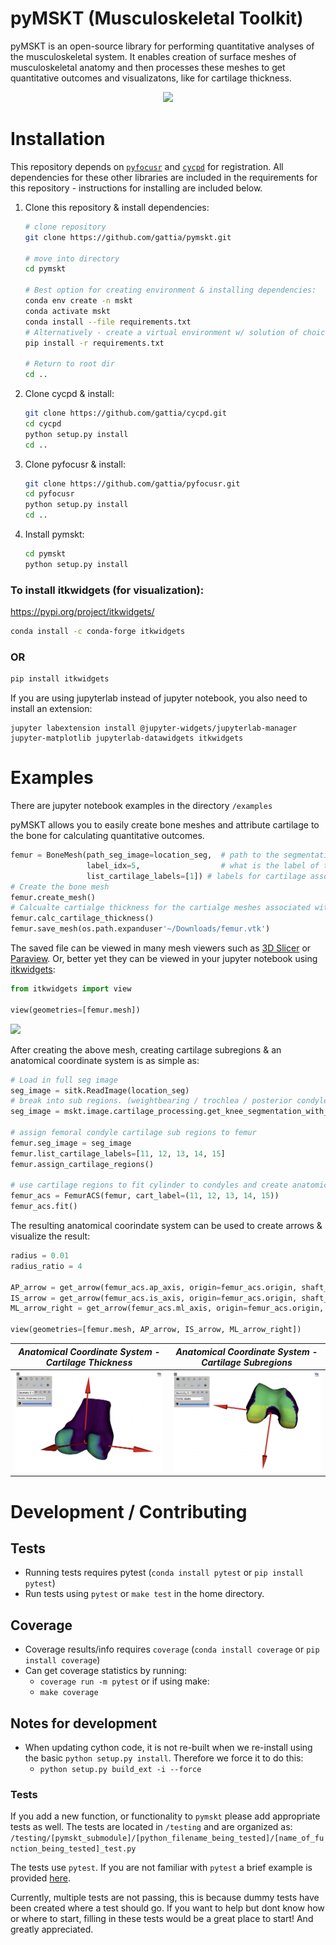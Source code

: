 # pyMSKT (Musculoskeletal Toolkit)

pyMSKT is an open-source library for performing quantitative analyses of the musculoskeletal system. It enables creation of surface meshes of musculoskeletal anatomy and then processes these meshes to get quantitative outcomes and visualizatons, like for cartilage thickness.  

<p align="center">
<img src="./images/whole_knee_1.png" width="300">
</p>

# Installation

This repository depends on [`pyfocusr`](https://github.com/gattia/pyfocusr) and [`cycpd`](https://github.com/gattia/cycpd) for registration. All dependencies for these other libraries are included in the requirements for this repository - instructions for installing are included below. 

1. Clone this repository & install dependencies: <br>
    ```bash
    # clone repository
    git clone https://github.com/gattia/pymskt.git
    
    # move into directory
    cd pymskt
    
    # Best option for creating environment & installing dependencies:
    conda env create -n mskt
    conda activate mskt
    conda install --file requirements.txt
    # Alternatively - create a virtual environment w/ solution of choice (venv, conda, etc.) first & then run:
    pip install -r requirements.txt
    
    # Return to root dir
    cd ..
    ```

2. Clone cycpd & install: <br>
    ```bash
    git clone https://github.com/gattia/cycpd.git
    cd cycpd
    python setup.py install
    cd ..
    ```
3. Clone pyfocusr & install: <br>
    ```bash
    git clone https://github.com/gattia/pyfocusr.git
    cd pyfocusr
    python setup.py install
    cd ..
    ```
4. Install pymskt: <br>
    ```bash
    cd pymskt
    python setup.py install
    ```


### To install itkwidgets (for visualization): 
https://pypi.org/project/itkwidgets/

```bash
conda install -c conda-forge itkwidgets
```

### OR

```bash
pip install itkwidgets
```

If you are using jupyterlab instead of jupyter notebook, you also need to install an extension: 

```
jupyter labextension install @jupyter-widgets/jupyterlab-manager jupyter-matplotlib jupyterlab-datawidgets itkwidgets
```

# Examples
There are jupyter notebook examples in the directory `/examples`

pyMSKT allows you to easily create bone meshes and attribute cartilage to the bone for calculating quantitative outcomes. 

```python
femur = BoneMesh(path_seg_image=location_seg,  # path to the segmentation image being used.
                 label_idx=5,                  # what is the label of this bone.
                 list_cartilage_labels=[1]) # labels for cartilage associted with bone.   
# Create the bone mesh
femur.create_mesh()
# Calcualte cartialge thickness for the cartialge meshes associated with the bone
femur.calc_cartilage_thickness()
femur.save_mesh(os.path.expanduser'~/Downloads/femur.vtk')
```
The saved file can be viewed in many mesh viewers such as [3D Slicer](https://www.slicer.org/) or [Paraview](https://www.paraview.org/). Or, better yet they can be viewed in your jupyter notebook using [itkwidgets](https://pypi.org/project/itkwidgets/): 
```python
from itkwidgets import view

view(geometries=[femur.mesh])
```

![](/images/femur_itkwidgets.png)

After creating the above mesh, creating cartilage subregions & an anatomical coordinate
system is as simple as: 

```python
# Load in full seg image
seg_image = sitk.ReadImage(location_seg)
# break into sub regions. (weightbearing / trochlea / posterior condyles)
seg_image = mskt.image.cartilage_processing.get_knee_segmentation_with_femur_subregions(seg_image)

# assign femoral condyle cartilage sub regions to femur 
femur.seg_image = seg_image
femur.list_cartilage_labels=[11, 12, 13, 14, 15]
femur.assign_cartilage_regions()

# use cartilage regions to fit cylinder to condyles and create anatomic coordinate system 
femur_acs = FemurACS(femur, cart_label=(11, 12, 13, 14, 15))
femur_acs.fit()
```

The resulting anatomical coorindate system can be used to create arrows & visualize the result: 

```python
radius = 0.01
radius_ratio = 4

AP_arrow = get_arrow(femur_acs.ap_axis, origin=femur_acs.origin, shaft_radius=radius, tip_radius=radius*radius_ratio)
IS_arrow = get_arrow(femur_acs.is_axis, origin=femur_acs.origin, shaft_radius=radius, tip_radius=radius*radius_ratio)
ML_arrow_right = get_arrow(femur_acs.ml_axis, origin=femur_acs.origin, shaft_radius=radius, tip_radius=radius*radius_ratio)

view(geometries=[femur.mesh, AP_arrow, IS_arrow, ML_arrow_right])
```
|*Anatomical Coordinate System - Cartilage Thickness* | *Anatomical Coordinate System - Cartilage Subregions* |
|:---:       |:---:        |
|![](/images/femur_acs.png)   | ![](/images/femur_subregions.png) |


# Development / Contributing
## Tests
- Running tests requires pytest (`conda install pytest` or `pip install pytest`)
- Run tests using `pytest` or `make test` in the home directory. 

## Coverage
- Coverage results/info requires `coverage` (`conda install coverage` or `pip install coverage`)
- Can get coverage statistics by running: 
    - `coverage run -m pytest`
    or if using make: 
    - `make coverage`

## Notes for development
- When updating cython code, it is not re-built when we re-install using the basic `python setup.py install`. Therefore we force it to do this: 
    - `python setup.py build_ext -i --force`          

### Tests
If you add a new function, or functionality to `pymskt` please add appropriate tests as well. 
The tests are located in `/testing` and are organized as: 
`/testing/[pymskt_submodule]/[python_filename_being_tested]/[name_of_function_being_tested]_test.py`

The tests use `pytest`. If you are not familiar with `pytest` a brief example is provided [here](https://docs.pytest.org/en/6.2.x/getting-started.html). 

Currently, multiple tests are not passing, this is because dummy tests have been created where a test should go. If you want to help but dont know how or where to start, filling in these tests would be a great place to start! And greatly appreciated.